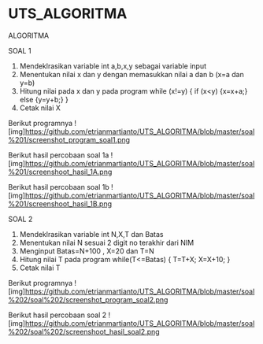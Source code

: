 # UTS_ALGORITMA

ALGORITMA

SOAL 1

1. Mendeklrasikan variable int a,b,x,y sebagai variable input
2. Menentukan nilai x dan y dengan memasukkan nilai a dan b (x=a dan y=b)
3. Hitung nilai pada x dan y pada program 
while (x!=y)
{ if (x<y)
	{x=x+a;}
  else 
	{y=y+b;}
}
4. Cetak nilai X

Berikut programnya
![img]https://github.com/etrianmartianto/UTS_ALGORITMA/blob/master/soal%201/screenshot_program_soal1.png


Berikut hasil percobaan soal 1a
![img]https://github.com/etrianmartianto/UTS_ALGORITMA/blob/master/soal%201/screenshoot_hasil_1A.png


Berikut hasil percobaan soal 1b
![img]https://github.com/etrianmartianto/UTS_ALGORITMA/blob/master/soal%201/screenshoot_hasil_1B.png



SOAL 2

1. Mendeklrasikan variable int N,X,T dan Batas
2. Menentukan nilai N sesuai 2 digit no terakhir dari NIM
3. Menginput Batas=N+100 , X=20 dan T=N
4. Hitung nilai T pada program
while(T<=Batas)
{
T=T+X;
X=X+10;
}
5. Cetak nilai T


Berikut programnya
![img]https://github.com/etrianmartianto/UTS_ALGORITMA/blob/master/soal%202/soal%202/screenshot_program_soal2.png


Berikut hasil percobaan soal 2
![img]https://github.com/etrianmartianto/UTS_ALGORITMA/blob/master/soal%202/soal%202/screenshoot_hasil_soal2.png